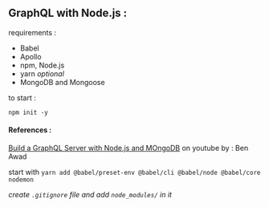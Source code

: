## GraphQL with Node.js : 

requirements : 
- Babel
- Apollo
- npm, Node.js
- yarn *optional*
- MongoDB and Mongoose

to start : 

`npm init -y`




#### References : 
[Build a GraphQL Server with Node.js and MOngoDB](https://www.youtube.com/watch?v=YFkJGEefgU8) on youtube by : Ben Awad

start with `yarn add @babel/preset-env @babel/cli @babel/node @babel/core nodemon`

_create `.gitignore` file and add `node_modules/` in it_